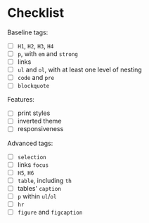 # Checklist

Baseline tags:

- [ ] `H1`, `H2`, `H3`, `H4`
- [ ] `p`, with `em` and `strong`
- [ ] links
- [ ] `ul` and `ol`, with at least one level of nesting
- [ ] `code` and `pre`
- [ ] `blockquote`

Features:

- [ ] print styles
- [ ] inverted theme
- [ ] responsiveness

Advanced tags:

- [ ] `selection`
- [ ] links `focus`
- [ ] `H5`, `H6`
- [ ] `table`, including `th`
- [ ] tables' `caption`
- [ ] `p` within `ul`/`ol`
- [ ] `hr`
- [ ] `figure` and `figcaption`
